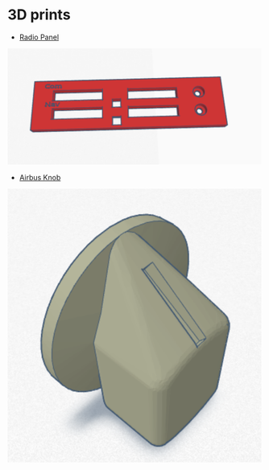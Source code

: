 # 3D prints

* [Radio Panel](https://www.tinkercad.com/things/9LDTsrOPATK-radio-panel)

![pic](/pics/panel.jpg)

* [Airbus Knob](https://www.tinkercad.com/things/8uvh5IKOaNR-knob-airbus)

![pic](/pics/knobs.jpg)